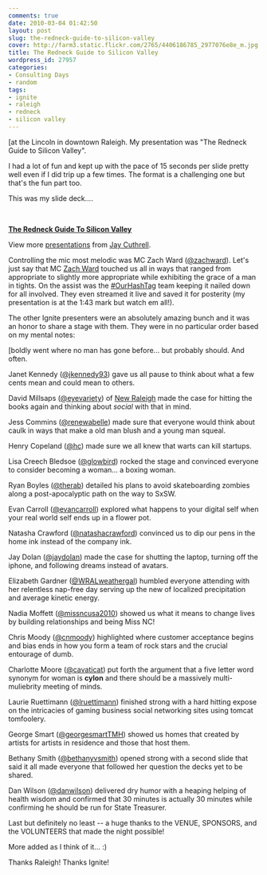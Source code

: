 ```yaml
---
comments: true
date: 2010-03-04 01:42:50
layout: post
slug: the-redneck-guide-to-silicon-valley
cover: http://farm3.static.flickr.com/2765/4406186785_2977076e8e_m.jpg
title: The Redneck Guide to Silicon Valley
wordpress_id: 27957
categories:
- Consulting Days
- random
tags:
- ignite
- raleigh
- redneck
- silicon valley
---
```


[at the Lincoln in downtown Raleigh.  My presentation was "The Redneck Guide to Silicon Valley".




I had a lot of fun and kept up with the pace of 15 seconds per slide pretty well even if I did trip up a few times.  The format is a challenging one but that's the fun part too.




This was my slide deck....




 




**[The Redneck Guide To Silicon Valley](http://www.slideshare.net/qthrul/the-redneck-guide-to-silicon-valley)** 







View more [presentations](http://www.slideshare.net/) from [Jay Cuthrell](http://www.slideshare.net/qthrul).


















Controlling the mic most melodic was MC Zach Ward ([@zachward](http://twitter.com/zachward)).  Let's just say that MC [Zach Ward](http://zachward.com/) touched us all in ways that ranged from appropriate to slightly more appropriate while exhibiting the grace of a man in tights.  On the assist was the [#OurHashTag](http://www.ourhashtag.com/) team keeping it nailed down for all involved.  They even streamed it live and saved it for posterity (my presentation is at the 1:43 mark but watch em all!).
















The other Ignite presenters were an absolutely amazing bunch and it was an honor to share a stage with them.  They were in no particular order based on my mental notes:




[boldly went where no man has gone before... but probably should. And often.




Janet Kennedy ([@jkennedy93](http://twitter.com/jkennedy93)) gave us all pause to think about what a few cents mean and could mean to others.




David Millsaps ([@eyevariety](http://twitter.com/eyevariety)) of [New Raleigh](http://www.newraleigh.com/) made the case for hitting the books again and thinking about _social_ with that in mind.




Jess Commins ([@renewabelle](http://twitter.com/renewabelle)) made sure that everyone would think about caulk in ways that make a old man blush and a young man squeal.




Henry Copeland ([@hc](http://twitter.com/hc)) made sure we all knew that warts can kill startups.




Lisa Creech Bledsoe ([@glowbird](http://twitter.com/glowbird))  rocked the stage and convinced everyone to consider becoming a woman... a boxing woman.




Ryan Boyles ([@therab](http://twitter.com/therab)) detailed his plans to avoid skateboarding zombies along a post-apocalyptic path on the way to SxSW.




Evan Carroll ([@evancarroll](http://twitter.com/evancarroll)) explored what happens to your digital self when your real world self ends up in a flower pot.




Natasha Crawford ([@natashacrawford](http://twitter.com/natashacrawford)) convinced us to dip our pens in the home ink instead of the company ink.




Jay Dolan ([@jaydolan](http://twitter.com/jaydolan)) made the case for shutting the laptop, turning off the iphone, and following dreams instead of avatars.




Elizabeth Gardner ([@WRALweathergal](http://twitter.com/WRALweathergal)) humbled everyone attending with her relentless nap-free day serving up the new of localized precipitation and average kinetic energy.




Nadia Moffett ([@missncusa2010](http://twitter.com/missncusa2010)) showed us what it means to change lives by building relationships and being Miss NC!




Chris Moody ([@cnmoody](http://twitter.com/cnmoody)) highlighted where customer acceptance begins and bias ends in how you form a team of rock stars and the crucial entourage of dumb.




Charlotte Moore ([@cavaticat](http://twitter.com/cavaticat)) put forth the argument that a five letter word synonym for woman is **cylon** and there should be a massively multi-muliebrity meeting of minds.




Laurie Ruettimann ([@lruettimann](http://twitter.com/lruettimann)) finished strong with a hard hitting expose on the intricacies of gaming business social networking sites using tomcat tomfoolery.




George Smart ([@georgesmartTMH](http://twitter.com/georgesmartTMH)) showed us homes that created by artists for artists in residence and those that host them.




Bethany Smith ([@bethanyvsmith](http://twitter.com/bethanyvsmith)) opened strong with a second slide that said it all made everyone that followed her question the decks yet to be shared.




Dan Wilson ([@danwilson](http://twitter.com/danwilson)) delivered dry humor with a heaping helping of health wisdom and confirmed that 30 minutes is actually 30 minutes while confirming he should be run for State Treasurer.




Last but definitely no least -- a huge thanks to the VENUE, SPONSORS, and the VOLUNTEERS that made the night possible!




More added as I think of it... :)




Thanks Raleigh!  Thanks Ignite!
